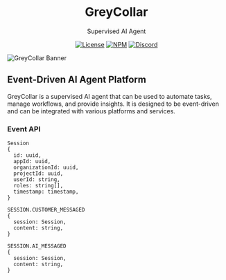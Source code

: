 <h1 align="center">GreyCollar</h1>
<p align="center">
  Supervised AI Agent
</p>

<p align="center">
  <a href="https://www.apache.org/licenses/LICENSE-2.0"><img src="https://img.shields.io/badge/Apache-2.0-yellow?style=for-the-badge&logo=apache" alt="License" /></a>
  <a href="https://www.npmjs.com/package/nucleoidai"><img src="https://img.shields.io/badge/NPM-red?style=for-the-badge&logo=npm" alt="NPM" /></a>
  <a href="https://discord.gg/wN49SNssUw"><img src="https://img.shields.io/badge/Discord-lightgrey?style=for-the-badge&logo=discord" alt="Discord" /></a>
</p>

![GreyCollar Banner](https://github.com/user-attachments/assets/5da016f0-e281-492a-9285-7d108b1b4815)

## Event-Driven AI Agent Platform

GreyCollar is a supervised AI agent that can be used to automate tasks, manage workflows, and provide insights. It is designed to be event-driven and can be integrated with various platforms and services.

### Event API

```
Session
{
  id: uuid,
  appId: uuid,
  organizationId: uuid,
  projectId: uuid,
  userId: string,
  roles: string[],
  timestamp: timestamp,
}
```

```
SESSION.CUSTOMER_MESSAGED
{
  session: Session,
  content: string,
}
```

```
SESSION.AI_MESSAGED
{
  session: Session,
  content: string,
}
```
